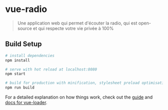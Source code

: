 # vue-radio

> Une application web qui permet d'écouter la radio, qui est open-source et qui respecte votre vie privée à 100%

## Build Setup

``` bash
# install dependencies
npm install

# serve with hot reload at localhost:8080
npm start

# build for production with minification, stylesheet preload optimisation and service worker auto generation
npm run build

```

For a detailed explanation on how things work, check out the [guide](http://vuejs-templates.github.io/webpack/) and [docs for vue-loader](http://vuejs.github.io/vue-loader).
